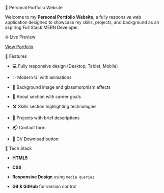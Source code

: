 💼 Personal Portfolio Website

Welcome to my **Personal Portfolio Website**, a fully responsive web application designed to showcase my skills, projects, and background as an aspiring Full Stack MERN Developer.


🌐 Live Preview

[View Portfolio](https://rebmirportfolio.netlify.app/) 

📌 Features

- 💻 Fully responsive design (Desktop, Tablet, Mobile)

-  ✨ Modern UI with animations

-  🌇 Background image and glassmorphism effects

-  🧑 About section with career goals

-  🛠️ Skills section highlighting technologies

-  📁 Projects with brief descriptions

-  📬 Contact form

-  📄 CV Download button


🧰 Tech Stack

- **HTML5**

- **CSS**
  
- **Responsive Design** using `media queries`

- **Git & GitHub** for version control
